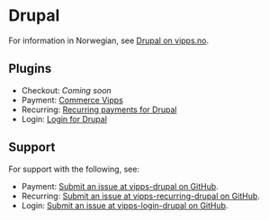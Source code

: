 <!-- START_METADATA
---
hide_table_of_contents: true
pagination_next: null
pagination_prev: null
---
END_METADATA -->

# Drupal

For information in Norwegian, see [Drupal on vipps.no](https://www.vipps.no/produkter-og-tjenester/bedrift/ta-betalt-paa-nett/ta-betalt-paa-nett/drupal/).

## Plugins

* Checkout: *Coming soon*
* Payment: [Commerce Vipps](https://developer.vippsmobilepay.com/docs/plugins-ext/drupal/)
* Recurring: [Recurring payments for Drupal](https://developer.vippsmobilepay.com/docs/plugins-ext/recurring-drupal/)
* Login: [Login for Drupal](https://developer.vippsmobilepay.com/docs/plugins-ext/login-drupal/)

## Support

For support with the following, see:

* Payment: [Submit an issue at vipps-drupal on GitHub](https://github.com/vippsas/vipps-drupal).
* Recurring: [Submit an issue at vipps-recurring-drupal on GitHub](https://github.com/vippsas/vipps-recurring-drupal).
* Login: [Submit an issue at vipps-login-drupal on GitHub](https://github.com/vippsas/vipps-login-drupal).
